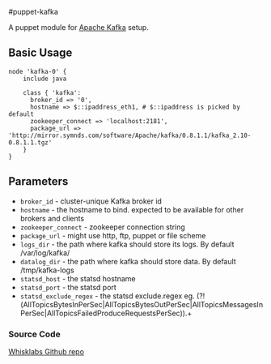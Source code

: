 #puppet-kafka

A puppet module for [Apache Kafka](http://kafka.apache.org/) setup.

## Basic Usage

    node 'kafka-0' {
        include java

        class { 'kafka':
          broker_id => '0',
          hostname => $::ipaddress_eth1, # $::ipaddress is picked by default
          zookeeper_connect => 'localhost:2181',
          package_url => 'http://mirror.symnds.com/software/Apache/kafka/0.8.1.1/kafka_2.10-0.8.1.1.tgz'
        }
    }

## Parameters

   - `broker_id` - cluster-unique Kafka broker id
   - `hostname` - the hostname to bind. expected to be available for other brokers and clients
   - `zookeeper_connect` - zookeeper connection string
   - `package_url` - might use http, ftp, puppet or file scheme
   - `logs_dir` - the path where kafka should store its logs. By default /var/log/kafka/
   - `datalog_dir` - the path where kafka should store data. By default /tmp/kafka-logs
   - `statsd_host` - the statsd hostname
   - `statsd_port` - the statsd port
   - `statsd_exclude_regex` - the statsd exclude.regex eg. (?!(AllTopicsBytesInPerSec|AllTopicsBytesOutPerSec|AllTopicsMessagesInPerSec|AllTopicsFailedProduceRequestsPerSec)).+
   
### Source Code

[Whisklabs Github repo](http://github.com/whisklabs/puppet-kafka)
